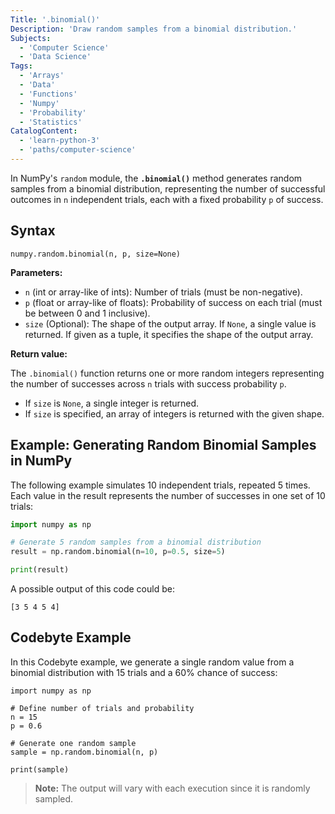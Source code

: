 ```yaml
---
Title: '.binomial()'
Description: 'Draw random samples from a binomial distribution.'
Subjects:
  - 'Computer Science'
  - 'Data Science'
Tags:
  - 'Arrays'
  - 'Data'
  - 'Functions'
  - 'Numpy'
  - 'Probability'
  - 'Statistics'
CatalogContent:
  - 'learn-python-3'
  - 'paths/computer-science'
---
```


In NumPy's `random` module, the **`.binomial()`** method generates random samples from a binomial distribution, representing the number of successful outcomes in `n` independent trials, each with a fixed probability `p` of success.

## Syntax

```pseudo
numpy.random.binomial(n, p, size=None)
```

**Parameters:**

- `n` (int or array-like of ints): Number of trials (must be non-negative).
- `p` (float or array-like of floats): Probability of success on each trial (must be between 0 and 1 inclusive).
- `size` (Optional): The shape of the output array. If `None`, a single value is returned. If given as a tuple, it specifies the shape of the output array.

**Return value:**

The `.binomial()` function returns one or more random integers representing the number of successes across `n` trials with success probability `p`.

- If `size` is `None`, a single integer is returned.
- If `size` is specified, an array of integers is returned with the given shape.

## Example: Generating Random Binomial Samples in NumPy

The following example simulates 10 independent trials, repeated 5 times. Each value in the result represents the number of successes in one set of 10 trials:

```py
import numpy as np

# Generate 5 random samples from a binomial distribution
result = np.random.binomial(n=10, p=0.5, size=5)

print(result)
```

A possible output of this code could be:

```shell
[3 5 4 5 4]
```

## Codebyte Example

In this Codebyte example, we generate a single random value from a binomial distribution with 15 trials and a 60% chance of success:

```codebyte/python
import numpy as np

# Define number of trials and probability
n = 15
p = 0.6

# Generate one random sample
sample = np.random.binomial(n, p)

print(sample)
```

> **Note:** The output will vary with each execution since it is randomly sampled.
